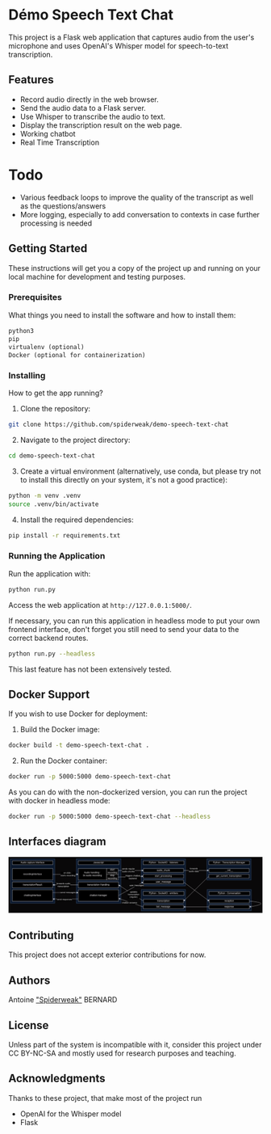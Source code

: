 # Démo Speech Text Chat

This project is a Flask web application that captures audio from the user's microphone and uses OpenAI's Whisper model for speech-to-text transcription.

## Features

- Record audio directly in the web browser.
- Send the audio data to a Flask server.
- Use Whisper to transcribe the audio to text.
- Display the transcription result on the web page.
- Working chatbot
- Real Time Transcription

# Todo

- Various feedback loops to improve the quality of the transcript as well as the questions/answers
- More logging, especially to add conversation to contexts in case further processing is needed

## Getting Started

These instructions will get you a copy of the project up and running on your local machine for development and testing purposes.

### Prerequisites

What things you need to install the software and how to install them:

```
python3
pip
virtualenv (optional)
Docker (optional for containerization)
```

### Installing

How to get the app running?

1. Clone the repository:

```bash
git clone https://github.com/spiderweak/demo-speech-text-chat
```

2. Navigate to the project directory:

```bash
cd demo-speech-text-chat
```

3. Create a virtual environment (alternatively, use conda, but please try not to install this directly on your system, it's not a good practice):

```bash
python -m venv .venv
source .venv/bin/activate
```

4. Install the required dependencies:

```bash
pip install -r requirements.txt
```

### Running the Application

Run the application with:

```bash
python run.py
```

Access the web application at `http://127.0.0.1:5000/`.

If necessary, you can run this application in headless mode to put your own frontend interface,
don't forget you still need to send your data to the correct backend routes.

```bash
python run.py --headless
```

This last feature has not been extensively tested.

## Docker Support

If you wish to use Docker for deployment:

1. Build the Docker image:

```bash
docker build -t demo-speech-text-chat .
```

2. Run the Docker container:

```bash
docker run -p 5000:5000 demo-speech-text-chat
```

As you can do with the non-dockerized version, you can run the project with docker in headless mode:

```bash
docker run -p 5000:5000 demo-speech-text-chat --headless
```

## Interfaces diagram

![interfaces diagram](https://github.com/spiderweak/demo-speech-text-chat/blob/main/diagram.png "Chatbot integration diagram")

## Contributing

This project does not accept exterior contributions for now.

## Authors

Antoine ["Spiderweak"](https://github.com/spiderweak) BERNARD

## License

Unless part of the system is incompatible with it, consider this project under CC BY-NC-SA and mostly used for research purposes and teaching.

## Acknowledgments

Thanks to these project, that make most of the project run
- OpenAI for the Whisper model
- Flask
